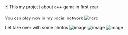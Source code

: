 🃏 This my project about c++ game in first year 

You can play now in my social network ![here](https://nnaaaa.github.io/facebookClient/#/games)

Let take over with some photos
![image](https://user-images.githubusercontent.com/74974368/149644237-0a986e44-780f-4840-a23b-4a6fd2fdfb3e.png)
![image](https://user-images.githubusercontent.com/74974368/149644247-66a1fdbb-e978-418e-b766-aef6e8ffaa07.png)
![image](https://user-images.githubusercontent.com/74974368/149644267-05afbcdb-4d6a-40d2-93c5-65659c18b98b.png)


